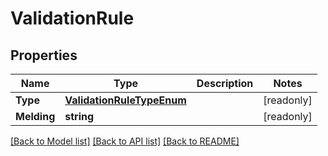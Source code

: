 # ValidationRule

## Properties

Name | Type | Description | Notes
------------ | ------------- | ------------- | -------------
**Type** | [**ValidationRuleTypeEnum**](ValidationRuleTypeEnum.md) |  | [readonly] 
**Melding** | **string** |  | [readonly] 

[[Back to Model list]](../README.md#documentation-for-models) [[Back to API list]](../README.md#documentation-for-api-endpoints) [[Back to README]](../README.md)


